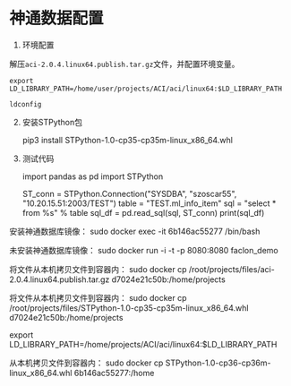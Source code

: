 # 神通数据配置


1. 环境配置

解压`aci-2.0.4.linux64.publish.tar.gz`文件，并配置环境变量。

    export LD_LIBRARY_PATH=/home/user/projects/ACI/aci/linux64:$LD_LIBRARY_PATH
    
    ldconfig

2. 安装STPython包


    pip3 install STPython-1.0-cp35-cp35m-linux_x86_64.whl


3. 测试代码


    import pandas as pd
    import STPython
    
    ST_conn = STPython.Connection("SYSDBA", "szoscar55", "10.20.15.51:2003/TEST")
    table = "TEST.ml_info_item"
    sql = "select * from %s" % table
    sql_df = pd.read_sql(sql, ST_conn)
    print(sql_df)


安装神通数据库镜像：
sudo docker exec -it 6b146ac55277 /bin/bash

未安装神通数据库镜像：
sudo docker run -i -t -p 8080:8080 faclon_demo

将文件从本机拷贝文件到容器内：
sudo docker cp /root/projects/files/aci-2.0.4.linux64.publish.tar.gz d7024e21c50b:/home/projects

将文件从本机拷贝文件到容器内：
sudo docker cp /root/projects/files/STPython-1.0-cp35-cp35m-linux_x86_64.whl d7024e21c50b:/home/projects


export LD_LIBRARY_PATH=/home/projects/ACI/aci/linux64:$LD_LIBRARY_PATH


从本机拷贝文件到容器内：
sudo docker cp STPython-1.0-cp36-cp36m-linux_x86_64.whl 6b146ac55277:/home